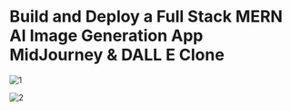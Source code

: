 # Build and Deploy a Full Stack MERN AI Image Generation App  MidJourney & DALL E Clone

![1](https://github.com/Puneetkaur20/Image-Generation-App/assets/84036525/32b30ee7-c25f-4ca6-9c91-ffd2f2cfcaea)


![2](https://github.com/Puneetkaur20/Image-Generation-App/assets/84036525/ccba127d-9f7e-4c8f-aec3-aa1d765a79c7)
